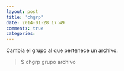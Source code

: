 ```yaml
---
layout: post
title: "chgrp"
date: 2014-01-28 17:49
comments: true
categories: 
---
```

Cambia el grupo al que pertenece un archivo.

>$ chgrp grupo archivo

